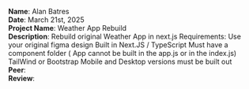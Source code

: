 **Name**: Alan Batres
<br/>
**Date**: March 21st, 2025
<br/>
**Project Name**: Weather App Rebuild
<br/>
**Description**: Rebuild original Weather App in next.js
Requirements:
Use your original figma design
Built in Next.JS / TypeScript 
Must have a component folder ( App cannot be built in the app.js or in the index.js)
TailWind or Bootstrap
Mobile and Desktop versions must be built out
<br/>
**Peer**: 
<br/>
**Review**: 
<br/>
<br/>
